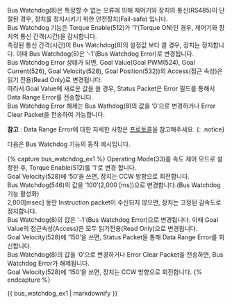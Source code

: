 Bus Watchdog(8)은 특정할 수 없는 오류에 의해 제어기와 장치의 통신(RS485)이 단절된 경우, 장치를 정지시키기 위한 안전장치(Fail-safe) 입니다.  
Bus Watchdog 기능은 Torque Enable(512)가 ‘1’(Torque ON)인 경우, 제어기와 장치의 통신 간격(시간)을 감시합니다.  
측정된 통신 간격(시간)이 Bus Watchdog(8)의 설정값 보다 클 경우, 장치는 정지합니다.  이때 Bus Watchdog(8)은 ‘-1’(Bus Watchdog Error)로 변경됩니다.  
Bus Watchdog Error 상태가 되면, Goal Value(Goal PWM(524), Goal Current(526), Goal Velocity(528), Goal Position(532))의 Access(접근 속성)은 읽기 전용(Read Only)로 변경됩니다.  
따라서 Goal Value에 새로운 값을 쓸 경우, Status Packet은 Error 필드를 통해서 Data Range Error를 전송합니다.  
Bus Watchdog Error 해제는 Bus Wathdog(8)의 값을 ‘0’으로 변경하거나 Error Clear Packet을 전송하여 가능합니다.

**참고** : Data Range Error에 대한 자세한 사항은 [프로토콜](https://emanual.robotis.com/docs/kr/dxl/protocol2/#status-packet)을 참고해주세요.
{: .notice}

다음은 Bus Watchdog 기능의 동작 예시입니다.

{% capture bus_watchdog_ex1 %}
Operating Mode(33)를 속도 제어 모드로 설정한 후, Torque Enable(512)를 ‘1’로 변경 합니다.  
Goal Velocity(528)에 ‘50’을 쓰면, 장치는 CCW 방향으로 회전합니다.  
Bus Watchdog(546)의 값을 ‘100’(2,000 [ms])으로 변경합니다.(Bus Watchdog 기능 활성화)  
2,000[msec] 동안 Instruction packet이 수신되지 않으면, 장치는 고정된 감속도로 정지합니다.  
Bus Watchdog(8)의 값은 ‘-1’(Bus Watchdog Error)으로 변경됩니다. 이때 Goal Value의 접근속성(Access)은 모두 읽기전용(Read Only)으로 변경됩니다.  
Goal Velocity(528)에 ‘150’을 쓰면, Status Packet을 통해 Data Range Error를 회신합니다.  
Bus Watchdog(8)의 값을 ‘0’으로 변경하거나 Error Clear Packet을 전송하면, Bus Watchdog Error가 해제됩니다.  
Goal Velocity(528)에 ‘150’을 쓰면, 장치는 CCW 방향으로 회전합니다.
{% endcapture %}

<div class="notice--success">{{ bus_watchdog_ex1 | markdownify }}</div>
